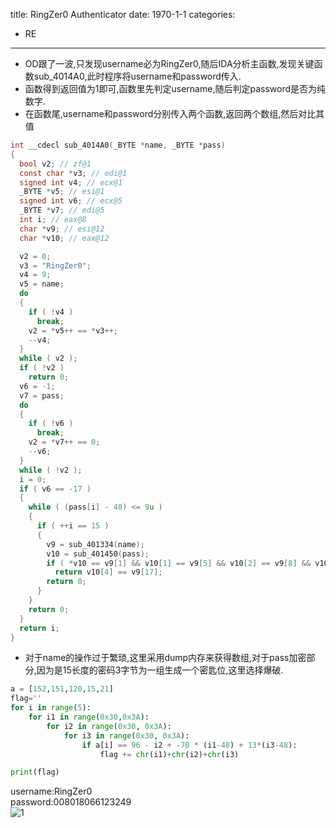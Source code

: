 title: RingZer0 Authenticator
date: 1970-1-1
categories:
- RE
---

- OD跟了一波,只发现username必为RingZer0,随后IDA分析主函数,发现关键函数sub_4014A0,此时程序将username和password传入.
- 函数得到返回值为1即可,函数里先判定username,随后判定password是否为纯数字.
- 在函数尾,username和password分别传入两个函数,返回两个数组,然后对比其值
``` C
int __cdecl sub_4014A0(_BYTE *name, _BYTE *pass)
{
  bool v2; // zf@1
  const char *v3; // edi@1
  signed int v4; // ecx@1
  _BYTE *v5; // esi@1
  signed int v6; // ecx@5
  _BYTE *v7; // edi@5
  int i; // eax@8
  char *v9; // esi@12
  char *v10; // eax@12

  v2 = 0;
  v3 = "RingZer0";
  v4 = 9;
  v5 = name;
  do
  {
    if ( !v4 )
      break;
    v2 = *v5++ == *v3++;
    --v4;
  }
  while ( v2 );
  if ( !v2 )
    return 0;
  v6 = -1;
  v7 = pass;
  do
  {
    if ( !v6 )
      break;
    v2 = *v7++ == 0;
    --v6;
  }
  while ( !v2 );
  i = 0;
  if ( v6 == -17 )
  {
    while ( (pass[i] - 48) <= 9u )
    {
      if ( ++i == 15 )
      {
        v9 = sub_401334(name);
        v10 = sub_401450(pass);
        if ( *v10 == v9[1] && v10[1] == v9[5] && v10[2] == v9[8] && v10[3] == v9[14] )
          return v10[4] == v9[17];
        return 0;
      }
    }
    return 0;
  }
  return i;
}
```
- 对于name的操作过于繁琐,这里采用dump内存来获得数组,对于pass加密部分,因为是15长度的密码3字节为一组生成一个密匙位,这里选择爆破.
```python
a = [152,151,120,15,21]
flag=''
for i in range(5):
    for i1 in range(0x30,0x3A):
        for i2 in range(0x30, 0x3A):
            for i3 in range(0x30, 0x3A):
                if a[i] == 96 - i2 + -70 * (i1-48) + 13*(i3-48):
                    flag += chr(i1)+chr(i2)+chr(i3)

print(flag)
```
username:RingZer0</br>
password:008018066123249</br>
![1](http://img.blog.csdn.net/20180301091834540?watermark/2/text/aHR0cDovL2Jsb2cuY3Nkbi5uZXQvTW96aHVDWQ==/font/5a6L5L2T/fontsize/400/fill/I0JBQkFCMA==/dissolve/70)